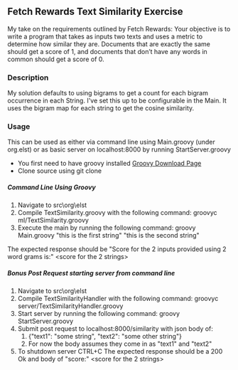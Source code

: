 ## Fetch Rewards Text Similarity Exercise
My take on the requirements outlined by Fetch Rewards:
Your objective is to write a program that takes as inputs two texts and uses a metric to determine how similar they are. Documents that are exactly the same should get a score of 1, and documents that don’t have any words in common should get a score of 0. 
### Description
My solution defaults to using bigrams to get a count for each bigram occurrence in each String. I've set this up to be configurable in the Main. It uses the bigram map for each string to get the cosine similarity.

### Usage
This can be used as either via command line using Main.groovy (under org.elst) or as basic server on localhost:8000 by running StartServer.groovy
- You first need to have groovy installed [Groovy Download Page](http://groovy-lang.org/install.html#_download)
- Clone source using git clone 
##### Command Line Using Groovy
1. Navigate to src\org\elst
2. Compile TextSimilarity.groovy with the following command: groovyc ml/TextSimilarity.groovy
3. Execute the main by running the following command: groovy Main.groovy "this is the first string" "this is the second string"
    
The expected response should be "Score for the 2 inputs provided using 2 word grams is:" <score for the 2 strings>
##### Bonus Post Request starting server from command line
1. Navigate to src\org\elst
2. Compile TextSimilarityHandler with the following command: groovyc server/TextSimilarityHandler.groovy
3. Start server by running the following command: groovy StartServer.groovy
4. Submit post request to localhost:8000/similarity with json body of:
    1. {"text1": "some string", "text2": "some other string"}
    2. For now the body assumes they come in as "text1" and "text2"
5. To shutdown server CTRL+C
The expected response should be a 200 Ok and body of "score:" <score for the 2 strings>